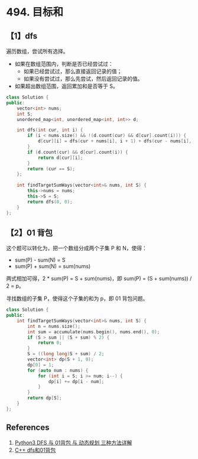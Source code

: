 # 494. 目标和

## 【1】dfs

遍历数组，尝试所有选择。

- 如果在数组范围内，判断是否已经尝试过：
  - 如果已经尝试过，那么直接返回记录的值；
  - 如果没有尝试过，那么先尝试，然后返回记录的值。
- 如果超出数组范围，返回累加和是否等于 S。

```cpp
class Solution {
public:
    vector<int> nums;
    int S;
    unordered_map<int, unordered_map<int, int>> d;

    int dfs(int cur, int i) {
        if (i < nums.size() && !(d.count(cur) && d[cur].count(i))) {
            d[cur][i] = dfs(cur + nums[i], i + 1) + dfs(cur - nums[i], i + 1);
        }
        if (d.count(cur) && d[cur].count(i)) {
            return d[cur][i];
        }
        return (cur == S);
    };
    
    int findTargetSumWays(vector<int>& nums, int S) {
        this->nums = nums;
        this->S = S;
        return dfs(0, 0);
    }
};
```

## 【2】01 背包

这个题可以转化为，把一个数组分成两个子集 P 和 N，使得：

- sum(P) - sum(N) = S
- sum(P) + sum(N) = sum(nums)

两式相加可得，2 * sum(P) = S + sum(nums)，即 sum(P) = (S + sum(nums)) / 2 = p。

寻找数组的子集 P，使得这个子集的和为 p，即 01 背包问题。

```cpp
class Solution {
public:
    int findTargetSumWays(vector<int>& nums, int S) {
        int n = nums.size();
        int sum = accumulate(nums.begin(), nums.end(), 0);
        if (S > sum || (S + sum) % 2) {
            return 0;
        }
        S = ((long long)S + sum) / 2;
        vector<int> dp(S + 1, 0);
        dp[0] = 1;
        for (auto num : nums) {
            for (int i = S; i >= num; i--) {
                dp[i] += dp[i - num];
            }
        }
        return dp[S];
    }
};
```

## References

1. [Python3 DFS 与 01背包 与 动态规划 三种方法详解](https://leetcode-cn.com/problems/target-sum/solution/python-dfs-xiang-jie-by-jimmy00745/)
2. [C++ dfs和01背包](https://leetcode-cn.com/problems/target-sum/solution/c-dfshe-01bei-bao-by-bao-bao-ke-guai-liao/)
